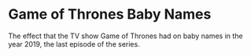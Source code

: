# Game of Thrones Baby Names
 The effect that the TV show Game of Thrones had on baby names in the year 2019, the last episode of the series.
